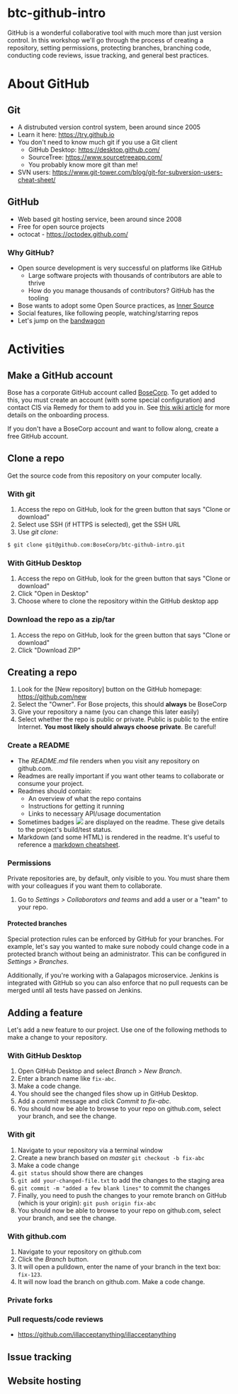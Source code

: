 # btc-github-intro
GitHub is a wonderful collaborative tool with much more than just version control. In this workshop we'll go through the process of creating a repository, setting permissions, protecting branches, branching code, conducting code reviews, issue tracking, and general best practices.

# About GitHub

## Git
- A distrubuted version control system, been around since 2005
- Learn it here: https://try.github.io
- You don't need to know much git if you use a Git client
  - GitHub Desktop: https://desktop.github.com/
  - SourceTree: https://www.sourcetreeapp.com/
  - You probably know more git than me!
- SVN users: https://www.git-tower.com/blog/git-for-subversion-users-cheat-sheet/

## GitHub
- Web based git hosting service, been around since 2008
- Free for open source projects
- octocat - https://octodex.github.com/

### Why GitHub?
- Open source development is very successful on platforms like GitHub
  - Large software projects with thousands of contributors are able to thrive
  - How do you manage thousands of contributors? GitHub has the tooling
- Bose wants to adopt some Open Source practices, as [Inner Source](https://en.wikipedia.org/wiki/Inner_source)
- Social features, like following people, watching/starring repos
- Let's jump on the [bandwagon](https://github.com/blog/1724-10-million-repositories)

# Activities

## Make a GitHub account
Bose has a corporate GitHub account called [BoseCorp](https://github.com/BoseCorp). To get added to this, you must create an account (with some special configuration) and contact CIS via Remedy for them to add you in. See [this wiki article](https://wiki.bose.com/display/cloud/GitHub+Notes) for more details on the onboarding process.

If you don't have a BoseCorp account and want to follow along, create a free GitHub account.

## Clone a repo
Get the source code from this repository on your computer locally.

### With git
1. Access the repo on GitHub, look for the green button that says "Clone or download"
1. Select use SSH (if HTTPS is selected), get the SSH URL
1. Use _git clone_:
```sh
$ git clone git@github.com:BoseCorp/btc-github-intro.git
```
### With GitHub Desktop
1. Access the repo on GitHub, look for the green button that says "Clone or download"
1. Click "Open in Desktop"
1. Choose where to clone the repository within the GitHub desktop app

### Download the repo as a zip/tar
1. Access the repo on GitHub, look for the green button that says "Clone or download"
1. Click "Download ZIP"

## Creating a repo

1. Look for the [New repository] button on the GitHub homepage: https://github.com/new
1. Select the "Owner". For Bose projects, this should **always** be BoseCorp
1. Give your repository a name (you can change this later easily)
1. Select whether the repo is public or private. Public is public to the entire Internet. **You most likely should always choose private**. Be careful!

### Create a README
- The _README.md_ file renders when you visit any repository on github.com.
- Readmes are really important if you want other teams to collaborate or consume your project.
- Readmes should contain:
  - An overview of what the repo contains
  - Instructions for getting it running
  - Links to necessary API/usage documentation
- Sometimes badges <img src="https://img.shields.io/badge/kinda-like this-green.svg"> are displayed on the readme. These give details to the project's build/test status.
- Markdown (and some HTML) is rendered in the readme. It's useful to reference a [markdown cheatsheet](https://github.com/adam-p/markdown-here/wiki/Markdown-Cheatsheet).

### Permissions
Private repositories are, by default, only visible to you. You must share them with your colleagues if you want them to collaborate.

1. Go to _Settings > Collaborators and teams_ and add a user or a "team" to your repo.

#### Protected branches
Special protection rules can be enforced by GitHub for your branches. For example, let's say you wanted to make sure nobody could change code in a protected branch without being an administrator. This can be configured in _Settings > Branches_. 

Additionally, if you're working with a Galapagos microservice. Jenkins is integrated with GitHub so you can also enforce that no pull requests can be merged until all tests have passed on Jenkins.

## Adding a feature
Let's add a new feature to our project. Use one of the following methods to make a change to your repository.

### With GitHub Desktop
1. Open GitHub Desktop and select _Branch > New Branch_.
1. Enter a branch name like `fix-abc`.
1. Make a code change.
1. You should see the changed files show up in GitHub Desktop.
1. Add a _commit_ message and click _Commit to fix-abc_.
1. You should now be able to browse to your repo on github.com, select your branch, and see the change.

### With git
1. Navigate to your repository via a terminal window
1. Create a new branch based on _master_ `git checkout -b fix-abc`
1. Make a code change
1. `git status` should show there are changes
1. `git add your-changed-file.txt` to add the changes to the staging area
1. `git commit -m "added a few blank lines"` to commit the changes
1. Finally, you need to push the changes to your remote branch on GitHub (which is your origin): `git push origin fix-abc`
1. You should now be able to browse to your repo on github.com, select your branch, and see the change.

### With github.com
1. Navigate to your repository on github.com
1. Click the _Branch_ button.
1. It will open a pulldown, enter the name of your branch in the text box: `fix-123`.
1. It will now load the branch on github.com. Make a code change.

### Private forks

### Pull requests/code reviews
- https://github.com/illacceptanything/illacceptanything

## Issue tracking

## Website hosting
